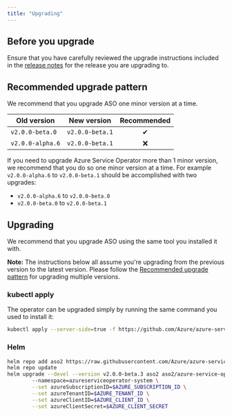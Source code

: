 ```yaml
---
title: "Upgrading"
---
```


## Before you upgrade

Ensure that you have carefully reviewed the upgrade instructions included in the [release notes](https://github.com/Azure/azure-service-operator/releases) for the release
you are upgrading to.

## Recommended upgrade pattern

We recommend that you upgrade ASO one minor version at a time. 

| Old version      | New version     |  Recommended  |
|------------------|-----------------|:-------------:|
| `v2.0.0-beta.0`  | `v2.0.0-beta.1` |       ✔       |
| `v2.0.0-alpha.6` | `v2.0.0-beta.1` |       ❌       |

If you need to upgrade Azure Service Operator more than 1 minor version, we recommend that you do so one minor version at a time.
For example `v2.0.0-alpha.6` to `v2.0.0-beta.1` should be accomplished with two upgrades:
 - `v2.0.0-alpha.6` to `v2.0.0-beta.0`
 - `v2.0.0-beta.0` to `v2.0.0-beta.1`

## Upgrading

We recommend that you upgrade ASO using the same tool you installed it with. 

**Note:** The instructions below all assume you're upgrading from the previous version to the latest version. Please follow 
the [Recommended upgrade pattern](#recommended-upgrade-pattern) for upgrading multiple versions. 

### kubectl apply

The operator can be upgraded simply by running the same command you used to install it: 

```bash
kubectl apply --server-side=true -f https://github.com/Azure/azure-service-operator/releases/download/v2.0.0-beta.3/azureserviceoperator_v2.0.0-beta.3.yaml
```

### Helm

```bash
helm repo add aso2 https://raw.githubusercontent.com/Azure/azure-service-operator/main/v2/charts
helm repo update
helm upgrade --devel --version v2.0.0-beta.3 aso2 aso2/azure-service-operator \ 
        --namespace=azureserviceoperator-system \
        --set azureSubscriptionID=$AZURE_SUBSCRIPTION_ID \
        --set azureTenantID=$AZURE_TENANT_ID \
        --set azureClientID=$AZURE_CLIENT_ID \
        --set azureClientSecret=$AZURE_CLIENT_SECRET
```
